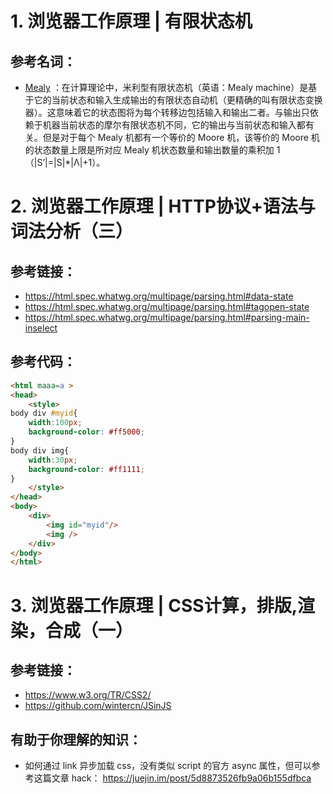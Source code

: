 # 1. 浏览器工作原理 | 有限状态机
## 参考名词：
* [Mealy](https://zh.wikipedia.org/wiki/米利型有限状态机) ：在计算理论中，米利型有限状态机（英语：Mealy machine）是基于它的当前状态和输入生成输出的有限状态自动机（更精确的叫有限状态变换器）。这意味着它的状态图将为每个转移边包括输入和输出二者。与输出只依赖于机器当前状态的摩尔有限状态机不同，它的输出与当前状态和输入都有关。但是对于每个 Mealy 机都有一个等价的 Moore 机，该等价的 Moore 机的状态数量上限是所对应 Mealy 机状态数量和输出数量的乘积加 1（|S’|=|S|*|Λ|+1）。

# 2. 浏览器工作原理 | HTTP协议+语法与词法分析（三）
## 参考链接：
* <https://html.spec.whatwg.org/multipage/parsing.html#data-state>
* <https://html.spec.whatwg.org/multipage/parsing.html#tagopen-state>
* <https://html.spec.whatwg.org/multipage/parsing.html#parsing-main-inselect>

## 参考代码：
```html
<html maaa=a >
<head>
    <style>
body div #myid{
    width:100px;
    background-color: #ff5000;
}
body div img{
    width:30px;
    background-color: #ff1111;
}
    </style>
</head>
<body>
    <div>
        <img id="myid"/>
        <img />
    </div>
</body>
</html>
```

# 3. 浏览器工作原理 | CSS计算，排版,渲染，合成（一）
## 参考链接：
* <https://www.w3.org/TR/CSS2/>
* <https://github.com/wintercn/JSinJS>

## 有助于你理解的知识：
* 如何通过 link 异步加载 css，没有类似 script 的官方 async 属性，但可以参考这篇文章 hack： <https://juejin.im/post/5d8873526fb9a06b155dfbca>